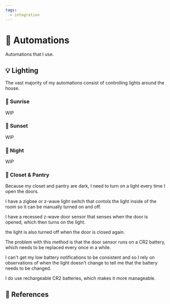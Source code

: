 ```yaml
---
tags:
  - integration
---
```

# :robot: Automations

Automations that I use.

## :bulb: Lighting

The vast majority of my automations consist of controlling lights around the house.

### :sunrise: Sunrise

WIP

### :sunrise_over_mountains: Sunset

WIP

### :crescent_moon: Night

WIP

### :door: Closet & Pantry

Because my closet and pantry are dark, I need to turn on a light every time I open the doors. 

I have a zigbee or z-wave light switch that contols the light inside of the room so it can be manually turned on and off.

I have a recessed z-wave door sensor that senses when the door is opened, which then turns on the light.

the light is also turned off when the door is closed again.

The problem with this method is that the door sensor runs on a CR2 battery, which needs to be replaced every once in a while.

I can't get my low battery notifications to be consistent and so I rely on observations of when the light doesn't change to tell me that the battery needs to be changed.

I do use rechargeable CR2 batteries, which makes it more manageable.

## :link: References
